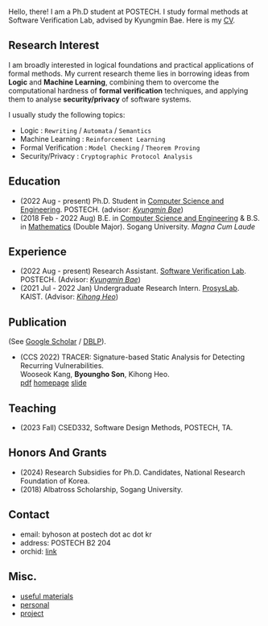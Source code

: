 Hello, there!
I am a Ph.D student at POSTECH. 
I study formal methods at Software Verification Lab, advised by Kyungmin Bae.
Here is my [CV](/asset/cv.pdf).

## Research Interest
I am broadly interested in logical foundations and practical applications of formal methods.
My current research theme lies in borrowing ideas from **Logic** and **Machine Learning**,
combining them to overcome the computational hardness of **formal verification** techniques,
and applying them to analyse **security/privacy** of software systems.

I usually study the following topics:
* Logic : `Rewriting` / `Automata` / `Semantics`
* Machine Learning : `Reinforcement Learning`
* Formal Verification : `Model Checking` / `Theorem Proving`
* Security/Privacy : `Cryptographic Protocol Analysis`

## Education
* (2022 Aug - present) Ph.D. Student in [Computer Science and Engineering](https://cse.postech.ac.kr). POSTECH. 
  (advisor: [*Kyungmin Bae*](http://sv.postech.ac.kr/~kmbae))
* (2018 Feb - 2022 Aug)
  B.E. in [Computer Science and Engineering](https://cs.sogang.ac.kr/cs/index_new.html) 
  & B.S. in [Mathematics](https://math.sogang.ac.kr/math/index_new.html) (Double Major). 
  Sogang University. *Magna Cum Laude*

## Experience
* (2022 Aug - present) Research Assistant. [Software Verification Lab](http://sv.postech.ac.kr). 
  POSTECH. (Advisor: [*Kyungmin Bae*](http://sv.postech.ac.kr/~kmbae))
* (2021 Jul - 2022 Jan) Undergraduate Research Intern. [ProsysLab](https://prosys.kaist.ac.kr). 
  KAIST. (Advisor: [*Kihong Heo*](https://kihongheo.kaist.ac.kr))

## Publication
(See [Google Scholar](https://scholar.google.com/citations?user=KjO0D04AAAAJ&hl=en) / [DBLP](https://dblp.org/pid/332/2908.html)).
* (CCS 2022) TRACER: Signature-based Static Analysis for Detecting Recurring Vulnerabilities. \
Wooseok Kang, **Byoungho Son**, Kihong Heo.\
[pdf](/asset/publications/ccs22.pdf)
[homepage](https://prosys.kaist.ac.kr/tracer)
[slide](https://prosys.kaist.ac.kr/publications/ccs22-slides.pdf)

## Teaching
* (2023 Fall) CSED332, Software Design Methods, POSTECH, TA.

## Honors And Grants
* (2024) Research Subsidies for Ph.D. Candidates, National Research Foundation of Korea.
* (2018) Albatross Scholarship, Sogang University.

## Contact
* email: byhoson at postech dot ac dot kr
* address: POSTECH B2 204
* orchid: [link](https://orcid.org/0000-0001-6482-1789)

## Misc.
* [useful materials](/archive.md)
* [personal](/personal.md)
* [project](/project.md)

